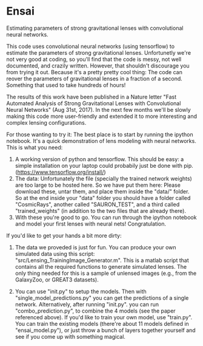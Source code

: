 # Ensai
Estimating parameters of strong gravitational lenses with convolutional neural networks.

This code uses convolutional neural networks (using tensorflow) to estimate the parameters of strong gravitational lenses. Unfortunetly we're not very good at coding, so you'll find that the code is messy, not well documented, and crazily written. However, that shouldn't discourage you from trying it out. Because it's a pretty pretty cool thing: The code can reover the parameters of gravitational lenses in a fraction of a second. Something that used to take hundreds of hours!


The results of this work have been published in a Nature letter "Fast Automated Analysis of Strong Gravitational Lenses with Convolutional Neural Networks" (Aug 31st, 2017).
In the next few months we'll be slowly making this code more user-friendly and extended it to more interesting and complex lensing configurations.

For those wanting to try it: The best place is to start by running the ipython notebook. It's a quick demonstration of lens modeling with neural networks. 
This is what you need:
1) A working version of python and tensorflow. This should be easy: a simple installation on your laptop could probabily just be done with pip. (https://www.tensorflow.org/install/)
2) The data: Unfortunately the file (specially the trained network weights) are too large to be hosted here. So we have put them here:
Please download these, untar them, and place them inside the "data/" folder. So at the end inside your "data" folder you should have a folder called "CosmicRays", another called "SAURON_TEST", and a third called "trained_weights" (in addition to the two files that are already there). 
3) With these you're good to go. You can run through the ipython notebook and model your first lenses with neural nets! Congratulation. 


 


If you'd like to get your hands a bit more dirty:
1) The data we proveded is just for fun. You can produce your own simulated data using this script: "src/Lensing_TrainingImage_Generator.m". This is a matlab script that contains all the required functions to generate simulated lenses. The only thing needed for this is a sample of unlensed images (e.g., from the GalaxyZoo, or GREAT3 datasets). 

2) You can use "init.py" to setup the models. Then with "single_model_predictions.py" you can get the predictions of a single network. Alternatively, after running "init.py". you can run "combo_prediction.py", to combine the 4 models (see the paper referenced above). If you'd like to train your own model, use "train.py". You can train the existing models (there're about 11 models defined in "ensai_model.py"), or just throw a bunch of layers together yourself and see if you come up with something magical. 




